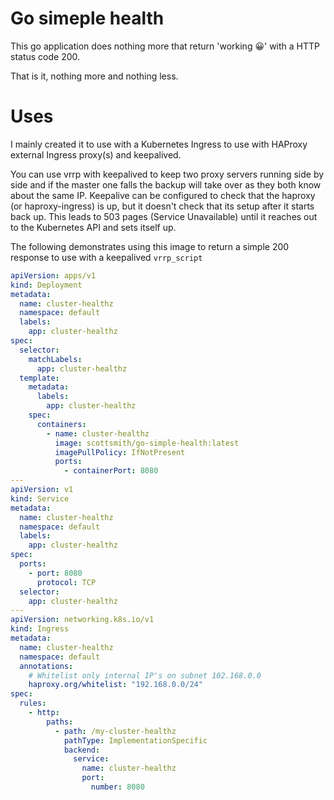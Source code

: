# Go simeple health
This go application does nothing more that return 'working 😀' with a HTTP status code 200.

That is it, nothing more and nothing less.

# Uses
I mainly created it to use with a Kubernetes Ingress to use with HAProxy external Ingress proxy(s) and keepalived.

You can use vrrp with keepalived to keep two proxy servers running side by side and if the master one falls the backup will take over as they both know about the same IP.
Keepalive can be configured to check that the haproxy (or haproxy-ingress) is up, but it doesn't check that its setup after it starts back up.
This leads to 503 pages (Service Unavailable) until it reaches out to the Kubernetes API and sets itself up.

The following demonstrates using this image to return a simple 200 response to use with a keepalived `vrrp_script`

```yaml
apiVersion: apps/v1
kind: Deployment
metadata:
  name: cluster-healthz
  namespace: default
  labels:
    app: cluster-healthz
spec:
  selector:
    matchLabels:
      app: cluster-healthz
  template:
    metadata:
      labels:
        app: cluster-healthz
    spec:
      containers:
        - name: cluster-healthz
          image: scottsmith/go-simple-health:latest
          imagePullPolicy: IfNotPresent
          ports:
            - containerPort: 8080
---
apiVersion: v1
kind: Service
metadata:
  name: cluster-healthz
  namespace: default
  labels:
    app: cluster-healthz
spec:
  ports:
    - port: 8080
      protocol: TCP
  selector:
    app: cluster-healthz
---
apiVersion: networking.k8s.io/v1
kind: Ingress
metadata:
  name: cluster-healthz
  namespace: default
  annotations:
    # Whitelist only internal IP's on subnet 102.168.0.0
    haproxy.org/whitelist: "192.168.0.0/24"
spec:
  rules:
    - http:
        paths:
          - path: /my-cluster-healthz
            pathType: ImplementationSpecific
            backend:
              service:
                name: cluster-healthz
                port:
                  number: 8080
```

